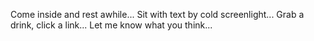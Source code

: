 Come inside and rest awhile...
Sit with text by cold screenlight...
Grab a drink, click a link...
Let me know what you think...